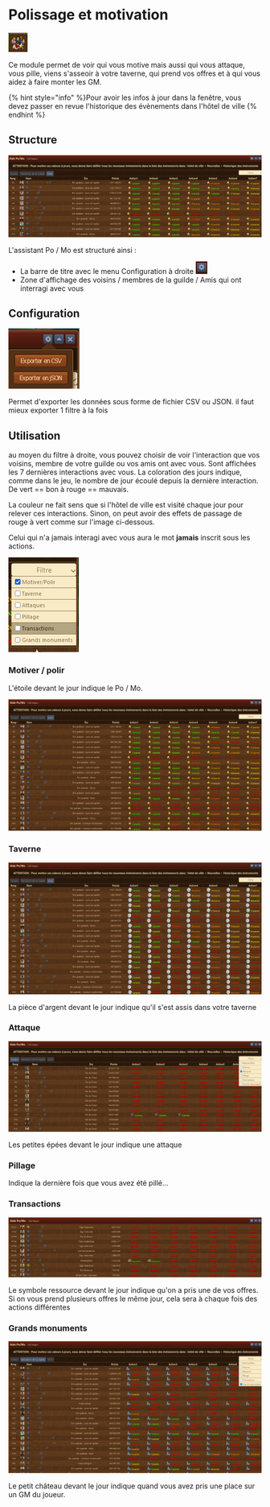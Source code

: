 # Polissage et motivation

![Îcone](./.images/icone.png)

Ce module permet de voir qui vous motive mais aussi qui vous attaque, vous pille, viens s'asseoir à votre taverne, qui prend vos offres et à qui vous aidez à faire monter les GM.

{% hint style="info" %}Pour avoir les infos à jour dans la fenêtre, vous devez passer en revue l'historique des évènements dans l'hôtel de ville
{% endhint %}

## Structure

![Structure](./.images/structure.png)

L'assistant Po / Mo est structuré ainsi :

* La barre de titre avec le menu Configuration à droite ![](./.images/Icon_param.png)
* Zone d'affichage des voisins / membres de la guilde / Amis qui ont interragi avec vous

## <a name="Configuration"></a>Configuration

![Configuration](./.images/configuration.png)

Permet d'exporter les données sous forme de fichier CSV ou JSON. il faut mieux exporter 1 filtre à la fois

## Utilisation

au moyen du filtre à droite, vous pouvez choisir de voir l'interaction que vos voisins, membre de votre guilde ou vos amis ont avec vous.
Sont affichées les 7 dernières interactions avec vous. La coloration des jours indique, comme dans le jeu, le nombre de jour écoulé depuis la dernière interaction. De vert == bon à rouge == mauvais.

La couleur ne fait sens que si l'hôtel de ville est visité chaque jour pour relever ces interactions. Sinon, on peut avoir des effets de passage de rouge à vert comme sur l'image ci-dessous.

Celui qui n'a jamais interagi avec vous aura le mot **jamais** inscrit sous les actions.

![Filtre](./.images/filtre.png)

### Motiver / polir

L'étoile devant le jour indique le Po / Mo.

![Motiver / polir](./.images/po_mo.png)

### Taverne

![Taverne](./.images/taverne.png)

La pièce d'argent devant le jour indique qu'il s'est assis dans votre taverne

### Attaque

![Attaque](./.images/Attaque.png)

Les petites épées devant le jour indique une attaque

### Pillage

Indique la dernière fois que vous avez été pillé...

### Transactions

![Transactions commerciales](./.images/ressource.png)

Le symbole ressource devant le jour indique qu'on a pris une de vos offres. Si on vous prend plusieurs offres le même jour, cela sera à chaque fois des actions différentes

### Grands monuments

![Grand monument](./.images/GM.png)

Le petit château devant le jour indique quand vous avez pris une place sur un GM du joueur.